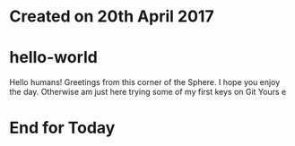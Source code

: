 # Created on 20th April 2017
# hello-world
Hello humans! 
Greetings from this corner of the Sphere.
I hope you enjoy the day.
Otherwise am just here trying some of my first keys on Git
Yours e
# End for Today
